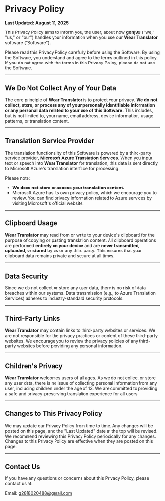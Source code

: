 # Privacy Policy

**Last Updated: August 11, 2025**

This Privacy Policy aims to inform you, the user, about how **gohj99** ("we," "us," or "our") handles your information when you use our **Wear Translator** software ("Software").

Please read this Privacy Policy carefully before using the Software. By using the Software, you understand and agree to the terms outlined in this policy. If you do not agree with the terms in this Privacy Policy, please do not use the Software.

---

## We Do Not Collect Any of Your Data

The core principle of **Wear Translator** is to protect your privacy. **We do not collect, store, or process any of your personally identifiable information or any personal data related to your use of this Software.** This includes, but is not limited to, your name, email address, device information, usage patterns, or translation content.

---

## Translation Service Provider

The translation functionality of this Software is powered by a third-party service provider, **Microsoft Azure Translation Services**. When you input text or speech into **Wear Translator** for translation, this data is sent directly to Microsoft Azure's translation interface for processing.

Please note:

* **We does not store or access your translation content.**
* Microsoft Azure has its own privacy policy, which we encourage you to review. You can find privacy information related to Azure services by visiting Microsoft's official website.

---

## Clipboard Usage

**Wear Translator** may read from or write to your device's clipboard for the purpose of copying or pasting translation content. All clipboard operations are performed **entirely on your device** and are **never transmitted, uploaded, or stored** by us or any third party. This ensures that your clipboard data remains private and secure at all times.

---

## Data Security

Since we do not collect or store any user data, there is no risk of data breaches within our systems. Data transmission (e.g., to Azure Translation Services) adheres to industry-standard security protocols.

---

## Third-Party Links

**Wear Translator** may contain links to third-party websites or services. We are not responsible for the privacy practices or content of these third-party websites. We encourage you to review the privacy policies of any third-party websites before providing any personal information.

---

## Children's Privacy

**Wear Translator** welcomes users of all ages. As we do not collect or store any user data, there is no issue of collecting personal information from any user, including children under the age of 13. We are committed to providing a safe and privacy-preserving translation experience for all users.

---

## Changes to This Privacy Policy

We may update our Privacy Policy from time to time. Any changes will be posted on this page, and the "Last Updated" date at the top will be revised. We recommend reviewing this Privacy Policy periodically for any changes. Changes to this Privacy Policy are effective when they are posted on this page.

---

## Contact Us

If you have any questions or concerns about this Privacy Policy, please contact us at:

Email: g2818020488@gmail.com
